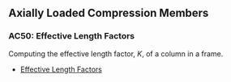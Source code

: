 ## Axially Loaded Compression Members

### AC50: Effective Length Factors

Computing the effective length factor, $K$, of a column in a frame.

- [Effective Length Factors](effective-length-factors.pdf)

